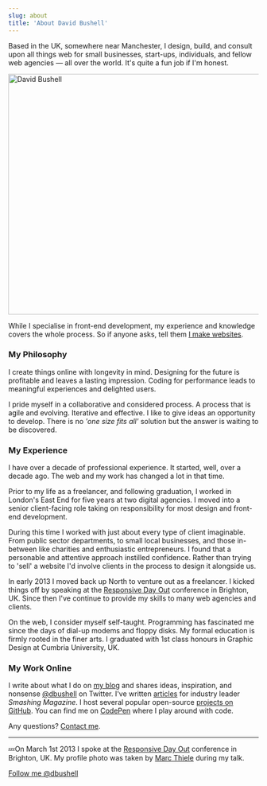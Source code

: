 ```yaml
---
slug: about
title: 'About David Bushell'
---
```

Based in the UK, somewhere near Manchester, I design, build, and consult upon all things web for small businesses, start-ups, individuals, and fellow web agencies — all over the world. It's quite a fun job if I'm honest.

<picture class="Image">
	<source
    srcset="/images/pages/david-bushell@1x.avif, /images/pages/david-bushell@2x.avif 2x"
    media="(min-width: 1280px)"
    type="image/avif">
	<source
    srcset="/images/pages/david-bushell@1x.avif"
    type="image/avif">
	<source
    srcset="/images/pages/david-bushell@1x.jpg, /images/pages/david-bushell@2x.jpg 2x"
    media="(min-width: 1280px)"
    type="image/jpeg">
	<source
    srcset="/images/pages/david-bushell@1x.jpg"
    type="image/jpeg">
	<img loading="lazy" src="/images/pages/david-bushell@1x.jpg" alt="David Bushell" title="David Bushell" width="860" height="484">
</picture>

While I specialise in front-end development, my experience and knowledge covers the whole process. So if anyone asks, tell them [I make websites](/services/).

### My Philosophy

I create things online with longevity in mind. Designing for the future is profitable and leaves a lasting impression. Coding for performance leads to meaningful experiences and delighted users.

I pride myself in a collaborative and considered process. A process that is agile and evolving. Iterative and effective. I like to give ideas an opportunity to develop. There is no *'one size fits all'* solution but the answer is waiting to be discovered.

### My Experience

I have over a decade of professional experience. It started, well, over a decade ago. The web and my work has changed a lot in that time.

Prior to my life as a freelancer, and following graduation, I worked in London's East End for five years at two digital agencies. I moved into a senior client-facing role taking on responsibility for most design and front-end development.

During this time I worked with just about every type of client imaginable. From public sector departments, to small local businesses, and those in-between like charities and enthusiastic entrepreneurs. I found that a personable and attentive approach instilled confidence. Rather than trying to 'sell' a website I'd involve clients in the process to design it alongside us.


In early 2013 I moved back up North to venture out as a freelancer. I kicked things off by speaking at the [Responsive Day Out](/2012/12/07/responsive-day-out/) conference in Brighton, UK. Since then I've continue to provide my skills to many web agencies and clients.

On the web, I consider myself self-taught. Programming has fascinated me since the days of dial-up modems and floppy disks. My formal education is firmly rooted in the finer arts. I graduated with 1st class honours in Graphic Design at Cumbria University, UK.

### My Work Online

I write about what I do on [my blog](/blog/) and shares ideas, inspiration, and nonsense [@dbushell](http://twitter.com/dbushell) on Twitter. I've written [articles](http://smashingmagazine.com/author/david-bushell/) for industry leader *Smashing Magazine*. I host several popular open-source [projects on GitHub](https://github.com/dbushell). You can find me on [CodePen](http://codepen.io/dbushell/) where I play around with code.

Any questions? <a href="/contact/">Contact me</a>.

* * *

💤On March 1st 2013 I spoke at the [Responsive Day Out](/2012/12/07/responsive-day-out/) conference in Brighton, UK. My profile photo was taken by [Marc Thiele](http://www.flickr.com/photos/marcthiele/8519276774) during my talk.


[Follow me @dbushell](http://twitter.com/dbushell)
